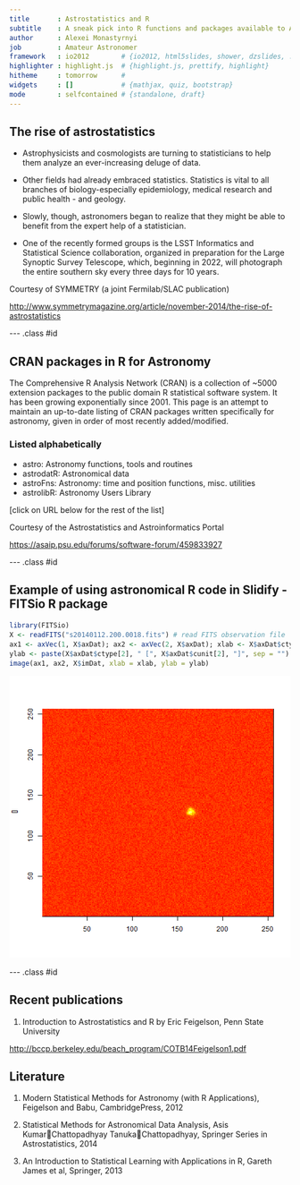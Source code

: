 ```yaml
---
title       : Astrostatistics and R
subtitle    : A sneak pick into R functions and packages available to Astrostatistics
author      : Alexei Monastyrnyi
job         : Amateur Astronomer
framework   : io2012        # {io2012, html5slides, shower, dzslides, ...}
highlighter : highlight.js  # {highlight.js, prettify, highlight}
hitheme     : tomorrow      # 
widgets     : []            # {mathjax, quiz, bootstrap}
mode        : selfcontained # {standalone, draft}
---
```


## The rise of astrostatistics
* Astrophysicists and cosmologists are turning to statisticians to help them analyze an ever-increasing deluge of data.

* Other fields had already embraced statistics. Statistics is vital to all branches of biology-especially epidemiology, medical research and public health - and geology.

* Slowly, though, astronomers began to realize that they might be able to benefit from the expert help of a statistician.

* One of the recently formed groups is the LSST Informatics and Statistical Science collaboration, organized in preparation for the Large Synoptic Survey Telescope, which, beginning in 2022, will photograph the entire southern sky every three days for 10 years.

Courtesy of SYMMETRY (a joint Fermilab/SLAC publication)

http://www.symmetrymagazine.org/article/november-2014/the-rise-of-astrostatistics

--- .class #id 

## CRAN packages in R for Astronomy
The Comprehensive R Analysis Network (CRAN) is a collection of ~5000 extension packages to the public domain R statistical software system. It has been growing exponentially since 2001.  This page is an attempt to maintain an up-to-date listing of CRAN packages written specifically for astronomy, given in order of most recently added/modified.  

### Listed alphabetically
* astro: Astronomy functions, tools and routines 
* astrodatR: Astronomical data
* astroFns: Astronomy: time and position functions, misc. utilities
* astrolibR: Astronomy Users Library

[click on URL below for the rest of the list]

Courtesy of the Astrostatistics and Astroinformatics Portal

https://asaip.psu.edu/forums/software-forum/459833927

--- .class #id 

## Example of using astronomical R code in Slidify - FITSio R package

```r
library(FITSio)
X <- readFITS("s20140112.200.0018.fits") # read FITS observation file
ax1 <- axVec(1, X$axDat); ax2 <- axVec(2, X$axDat); xlab <- X$axDat$ctype[1]
ylab <- paste(X$axDat$ctype[2], " [", X$axDat$cunit[2], "]", sep = "")
image(ax1, ax2, X$imDat, xlab = xlab, ylab = ylab)
```

![plot of chunk unnamed-chunk-1](assets/fig/unnamed-chunk-1-1.png) 

--- .class #id 

## Recent publications

1. Introduction to Astrostatistics and R by Eric Feigelson, Penn State University

http://bccp.berkeley.edu/beach_program/COTB14Feigelson1.pdf

## Literature

1. Modern Statistical Methods for Astronomy (with R Applications), Feigelson and Babu, CambridgePress, 2012

2. Statistical Methods for Astronomical Data Analysis, Asis KumarChattopadhyay
TanukaChattopadhyay, Springer Series in Astrostatistics, 2014

3. An Introduction to Statistical Learning with Applications in R, Gareth James et al, Springer, 2013


